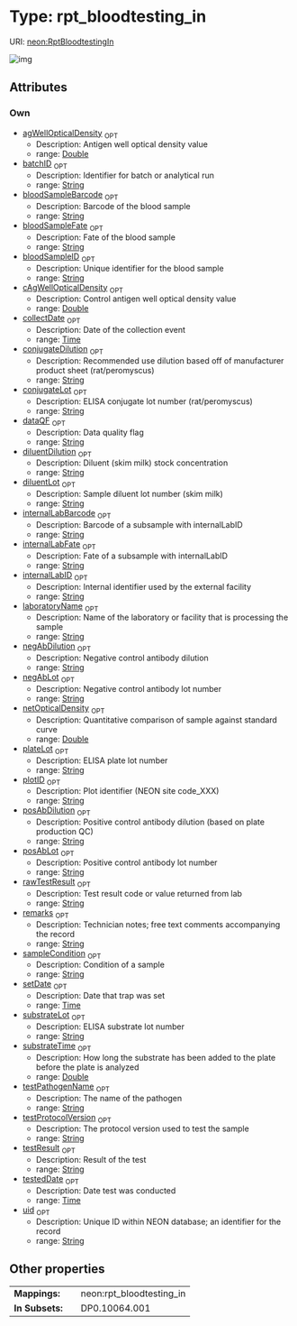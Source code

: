 
# Type: rpt_bloodtesting_in




URI: [neon:RptBloodtestingIn](https://data.neonscience.org/RptBloodtestingIn)


![img](http://yuml.me/diagram/nofunky;dir:TB/class/[RptBloodtestingIn&#124;uid:string%20%3F;plotID:string%20%3F;remarks:string%20%3F;bloodSampleID:string%20%3F;setDate:time%20%3F;collectDate:time%20%3F;laboratoryName:string%20%3F;internalLabID:string%20%3F;testedDate:time%20%3F;testProtocolVersion:string%20%3F;testResult:string%20%3F;testPathogenName:string%20%3F;dataQF:string%20%3F;sampleCondition:string%20%3F;batchID:string%20%3F;bloodSampleBarcode:string%20%3F;bloodSampleFate:string%20%3F;agWellOpticalDensity:double%20%3F;cAgWellOpticalDensity:double%20%3F;conjugateDilution:string%20%3F;conjugateLot:string%20%3F;diluentDilution:string%20%3F;diluentLot:string%20%3F;internalLabBarcode:string%20%3F;internalLabFate:string%20%3F;negAbDilution:string%20%3F;negAbLot:string%20%3F;netOpticalDensity:double%20%3F;plateLot:string%20%3F;posAbDilution:string%20%3F;posAbLot:string%20%3F;rawTestResult:string%20%3F;substrateLot:string%20%3F;substrateTime:double%20%3F])

## Attributes


### Own

 * [agWellOpticalDensity](agWellOpticalDensity.md)  <sub>OPT</sub>
    * Description: Antigen well optical density value
    * range: [Double](types/Double.md)
 * [batchID](batchID.md)  <sub>OPT</sub>
    * Description: Identifier for batch or analytical run
    * range: [String](types/String.md)
 * [bloodSampleBarcode](bloodSampleBarcode.md)  <sub>OPT</sub>
    * Description: Barcode of the blood sample
    * range: [String](types/String.md)
 * [bloodSampleFate](bloodSampleFate.md)  <sub>OPT</sub>
    * Description: Fate of the blood sample
    * range: [String](types/String.md)
 * [bloodSampleID](bloodSampleID.md)  <sub>OPT</sub>
    * Description: Unique identifier for the blood sample
    * range: [String](types/String.md)
 * [cAgWellOpticalDensity](cAgWellOpticalDensity.md)  <sub>OPT</sub>
    * Description: Control antigen well optical density value
    * range: [Double](types/Double.md)
 * [collectDate](collectDate.md)  <sub>OPT</sub>
    * Description: Date of the collection event
    * range: [Time](types/Time.md)
 * [conjugateDilution](conjugateDilution.md)  <sub>OPT</sub>
    * Description: Recommended use dilution based off of manufacturer product sheet (rat/peromyscus)
    * range: [String](types/String.md)
 * [conjugateLot](conjugateLot.md)  <sub>OPT</sub>
    * Description: ELISA conjugate lot number (rat/peromyscus)
    * range: [String](types/String.md)
 * [dataQF](dataQF.md)  <sub>OPT</sub>
    * Description: Data quality flag
    * range: [String](types/String.md)
 * [diluentDilution](diluentDilution.md)  <sub>OPT</sub>
    * Description: Diluent (skim milk) stock concentration
    * range: [String](types/String.md)
 * [diluentLot](diluentLot.md)  <sub>OPT</sub>
    * Description: Sample diluent lot number (skim milk)
    * range: [String](types/String.md)
 * [internalLabBarcode](internalLabBarcode.md)  <sub>OPT</sub>
    * Description: Barcode of a subsample with internalLabID
    * range: [String](types/String.md)
 * [internalLabFate](internalLabFate.md)  <sub>OPT</sub>
    * Description: Fate of a subsample with internalLabID
    * range: [String](types/String.md)
 * [internalLabID](internalLabID.md)  <sub>OPT</sub>
    * Description: Internal identifier used by the external facility
    * range: [String](types/String.md)
 * [laboratoryName](laboratoryName.md)  <sub>OPT</sub>
    * Description: Name of the laboratory or facility that is processing the sample
    * range: [String](types/String.md)
 * [negAbDilution](negAbDilution.md)  <sub>OPT</sub>
    * Description: Negative control antibody dilution
    * range: [String](types/String.md)
 * [negAbLot](negAbLot.md)  <sub>OPT</sub>
    * Description: Negative control antibody lot number
    * range: [String](types/String.md)
 * [netOpticalDensity](netOpticalDensity.md)  <sub>OPT</sub>
    * Description: Quantitative comparison of sample against standard curve
    * range: [Double](types/Double.md)
 * [plateLot](plateLot.md)  <sub>OPT</sub>
    * Description: ELISA plate lot number
    * range: [String](types/String.md)
 * [plotID](plotID.md)  <sub>OPT</sub>
    * Description: Plot identifier (NEON site code_XXX)
    * range: [String](types/String.md)
 * [posAbDilution](posAbDilution.md)  <sub>OPT</sub>
    * Description: Positive control antibody dilution (based on plate production QC)
    * range: [String](types/String.md)
 * [posAbLot](posAbLot.md)  <sub>OPT</sub>
    * Description: Positive control antibody lot number
    * range: [String](types/String.md)
 * [rawTestResult](rawTestResult.md)  <sub>OPT</sub>
    * Description: Test result code or value returned from lab
    * range: [String](types/String.md)
 * [remarks](remarks.md)  <sub>OPT</sub>
    * Description: Technician notes; free text comments accompanying the record
    * range: [String](types/String.md)
 * [sampleCondition](sampleCondition.md)  <sub>OPT</sub>
    * Description: Condition of a sample
    * range: [String](types/String.md)
 * [setDate](setDate.md)  <sub>OPT</sub>
    * Description: Date that trap was set
    * range: [Time](types/Time.md)
 * [substrateLot](substrateLot.md)  <sub>OPT</sub>
    * Description: ELISA substrate lot number
    * range: [String](types/String.md)
 * [substrateTime](substrateTime.md)  <sub>OPT</sub>
    * Description: How long the substrate has been added to the plate before the plate is analyzed
    * range: [Double](types/Double.md)
 * [testPathogenName](testPathogenName.md)  <sub>OPT</sub>
    * Description: The name of the pathogen
    * range: [String](types/String.md)
 * [testProtocolVersion](testProtocolVersion.md)  <sub>OPT</sub>
    * Description: The protocol version used to test the sample
    * range: [String](types/String.md)
 * [testResult](testResult.md)  <sub>OPT</sub>
    * Description: Result of the test
    * range: [String](types/String.md)
 * [testedDate](testedDate.md)  <sub>OPT</sub>
    * Description: Date test was conducted
    * range: [Time](types/Time.md)
 * [uid](uid.md)  <sub>OPT</sub>
    * Description: Unique ID within NEON database; an identifier for the record
    * range: [String](types/String.md)

## Other properties

|  |  |  |
| --- | --- | --- |
| **Mappings:** | | neon:rpt_bloodtesting_in |
| **In Subsets:** | | DP0.10064.001 |

